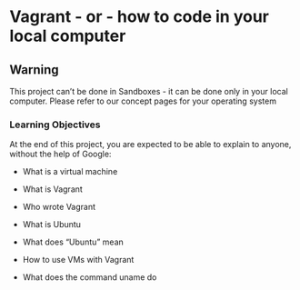 # Vagrant - or - how to code in your local computer

## Warning

This project can’t be done in Sandboxes - it can be done only in your local computer. Please refer to our concept pages for your operating system

### Learning Objectives

At the end of this project, you are expected to be able to explain to anyone, without the help of Google:

* What is a virtual machine

* What is Vagrant

* Who wrote Vagrant

* What is Ubuntu

* What does “Ubuntu” mean

* How to use VMs with Vagrant

* What does the command uname do

